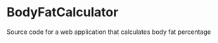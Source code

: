 BodyFatCalculator
=================

Source code for a web application that calculates body fat percentage
